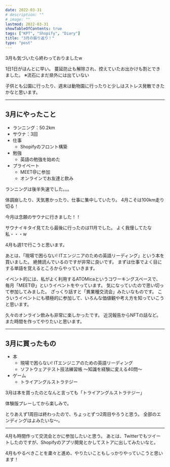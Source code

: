 ```yaml
---
date: 2022-03-31
# description: ""
# image: ""
lastmod: 2022-03-31
showTableOfContents: true
tags: ["KPT", "Shopify", "Diary"]
title: "3月の振り返り！"
type: "post"
---
```


3月も気づいたら終わっておりましたw

1日1日がほんとに早い。
蔓延防止も解除され、控えていたお出かけも割とできました。
※流石にまだ県外には出ていない


子供とも公園に行ったり、週末は動物園に行ったりと少しはストレス発散できたかなと思います。

---

## 3月にやったこと

- ランニング：50.2km
- サウナ：3回
- 仕事
  - Shopifyのフロント構築
- 勉強
  - 英語の勉強を始めた
- プライベート
  - MEET@に参加
  - オンラインでお友達と飲み

ランニングは後半失速でした。。。

体調崩したり、天気悪かったり、仕事に集中していたり。
4月こそは100km走り切る！

今月は念願のサウナに行きました！！

サウナイキタイ見てたら最後に行ったのは11月でした。
よく我慢してたな私・・・w

4月も週1で行こうと思います。

あとは、「現場で困らない! ITエンジニアのための英語リーディング」という本を買いました。
絶賛読んでいるのですが非常に良いです。
まずは仕事でよく目にする単語を覚えるところからやっていきます。

イベント的には、私がよく利用するATOMicaというコワーキングスペースで、毎月「MEET@」というイベントをやっています。
気になっていたので思い切って参加してみました。
ざっくり話すと「異業種交流会」みたいなものです。
こういうイベントにも積極的に参加して、いろんな価値観や考え方を知っていこうと思います。

久々のオンライン飲みも非常に楽しかったです。
近況報告からNFTの話など。
また時間を作ってやりたいと思います。

---

## 3月に買ったもの

- 本
  - 現場で困らない! ITエンジニアのための英語リーディング
  - ソフトウェアテスト技法練習帳 〜知識を経験に変える40問〜
- ゲーム
  - トライアングルストラテジー

3月は本を買ったのとなんと言っても「トライアングルストラテジー」

体験版プレーしてから楽しみで。

とりあえず1周目は終わったので、ちょっとずつ2周目やろうと思う。
全部のエンディングはよみたいな〜。

---

4月も時間作って交流会とかに参加したいと思う。
あとは、Twitterでもツイートしたのですが、Shopifyのアプリ開発とかしてストアに出してみたいなと。

4月もやるべきことを粛々と進め、やりたいこともしっかりやっていこうと思います！
